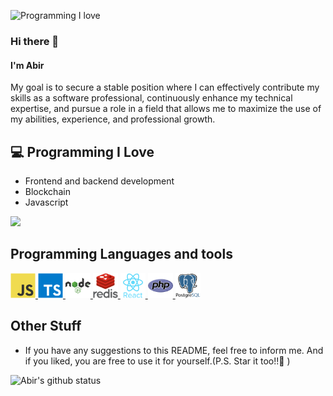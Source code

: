 ![Programming I love](https://media.licdn.com/dms/image/v2/C5116AQEfAdqi6LFvdg/profile-displaybackgroundimage-shrink_350_1400/profile-displaybackgroundimage-shrink_350_1400/0/1524827158983?e=1741219200&v=beta&t=BUk3f-xYclKNdn1QvNTWbDu0PwhCqGAZGb5EnLCxaBs)
### Hi there 👋

#### I'm Abir 




My goal is to secure a stable position where I can effectively contribute my skills as a software professional, continuously enhance my technical expertise, and pursue a role in a field that allows me to maximize the use of my abilities, experience, and professional growth.

## :computer: Programming I Love
- Frontend and backend development
- Blockchain
- Javascript 


<img src = "https://github-readme-stats.vercel.app/api/top-langs/?username=abirarifur&layout=compact">

## Programming Languages and tools
<p align="left"> <a href="https://developer.mozilla.org/en-US/docs/Web/JavaScript" target="_blank" rel="noreferrer"> <img src="https://raw.githubusercontent.com/devicons/devicon/master/icons/javascript/javascript-original.svg" alt="javascript" width="40" height="40"/> </a> <a href="https://www.typescriptlang.org/" target="_blank" rel="noreferrer"> <img src="https://raw.githubusercontent.com/devicons/devicon/master/icons/typescript/typescript-original.svg" alt="typescript" width="40" height="40"/> <a href="https://nodejs.org" target="_blank" rel="noreferrer"> <img src="https://raw.githubusercontent.com/devicons/devicon/master/icons/nodejs/nodejs-original-wordmark.svg" alt="nodejs" width="40" height="40"/> </a> </a>  <a href="https://redis.io" target="_blank" rel="noreferrer"> <img src="https://raw.githubusercontent.com/devicons/devicon/master/icons/redis/redis-original-wordmark.svg" alt="redis" width="40" height="40"/> </a> <a href="https://reactjs.org/" target="_blank" rel="noreferrer"> <img src="https://raw.githubusercontent.com/devicons/devicon/master/icons/react/react-original-wordmark.svg" alt="react" width="40" height="40"/> </a>  <a href="https://www.php.net" target="_blank" rel="noreferrer"> <img src="https://raw.githubusercontent.com/devicons/devicon/master/icons/php/php-original.svg" alt="php" width="40" height="40"/> </a> <a href="https://www.postgresql.org" target="_blank" rel="noreferrer"> <img src="https://raw.githubusercontent.com/devicons/devicon/master/icons/postgresql/postgresql-original-wordmark.svg" alt="postgresql" width="40" height="40"/> </a> </p>

## Other Stuff
  - If you have any suggestions to this README, feel free to inform me. And if you liked, you are free to use it for yourself.(P.S. Star it too!!:grimacing: )

![Abir's github status](https://github-readme-stats.vercel.app/api?username=abirarifur&show_icons=true)
